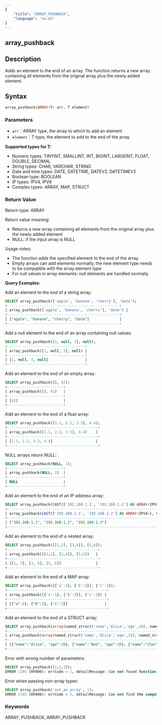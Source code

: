 ```yaml
---
{
    "title": "ARRAY_PUSHBACK",
    "language": "en-US"
}
---
```


## array_pushback

<version since="2.0.0">

</version>

## Description

Adds an element to the end of an array. The function returns a new array containing all elements from the original array plus the newly added element.

## Syntax

```sql
array_pushback(ARRAY<T> arr, T element)
```

### Parameters

- `arr`：ARRAY<T> type, the array to which to add an element
- `element`：T type, the element to add to the end of the array

**Supported types for T:**
- Numeric types: TINYINT, SMALLINT, INT, BIGINT, LARGEINT, FLOAT, DOUBLE, DECIMAL
- String types: CHAR, VARCHAR, STRING
- Date and time types: DATE, DATETIME, DATEV2, DATETIMEV2
- Boolean type: BOOLEAN
- IP types: IPV4, IPV6
- Complex types: ARRAY, MAP, STRUCT

### Return Value

Return type: ARRAY<T>

Return value meaning:
- Returns a new array containing all elements from the original array plus the newly added element
- NULL: if the input array is NULL

Usage notes:
- The function adds the specified element to the end of the array
- Empty arrays can add elements normally, the new element type needs to be compatible with the array element type
- For null values in array elements: null elements are handled normally

**Query Examples:**

Add an element to the end of a string array:
```sql
SELECT array_pushback(['apple', 'banana', 'cherry'], 'date');
+----------------------------------------------------+
| array_pushback(['apple', 'banana', 'cherry'], 'date') |
+----------------------------------------------------+
| ["apple", "banana", "cherry", "date"]              |
+----------------------------------------------------+
```

Add a null element to the end of an array containing null values:
```sql
SELECT array_pushback([1, null, 3], null);
+------------------------------------+
| array_pushback([1, null, 3], null) |
+------------------------------------+
| [1, null, 3, null]                 |
+------------------------------------+
```

Add an element to the end of an empty array:
```sql
SELECT array_pushback([], 42);
+--------------------------+
| array_pushback([], 42)   |
+--------------------------+
| [42]                     |
+--------------------------+
```

Add an element to the end of a float array:
```sql
SELECT array_pushback([1.1, 2.2, 3.3], 4.4);
+------------------------------------------+
| array_pushback([1.1, 2.2, 3.3], 4.4)    |
+------------------------------------------+
| [1.1, 2.2, 3.3, 4.4]                    |
+------------------------------------------+
```

NULL arrays return NULL:
```sql
SELECT array_pushback(NULL, 1);
+--------------------------+
| array_pushback(NULL, 1)  |
+--------------------------+
| NULL                     |
+--------------------------+
```

Add an element to the end of an IP address array:
```sql
SELECT array_pushback(CAST(['192.168.1.1', '192.168.1.2'] AS ARRAY<IPV4>), CAST('192.168.1.3' AS IPV4));
+----------------------------------------------------------------------------------+
| array_pushback(CAST(['192.168.1.1', '192.168.1.2'] AS ARRAY<IPV4>), CAST('192.168.1.3' AS IPV4)) |
+----------------------------------------------------------------------------------+
| ["192.168.1.1", "192.168.1.2", "192.168.1.3"]                                   |
+----------------------------------------------------------------------------------+
```

Add an element to the end of a nested array:
```sql
SELECT array_pushback([[1,2], [3,4]], [5,6]);
+------------------------------------------+
| array_pushback([[1,2], [3,4]], [5,6])   |
+------------------------------------------+
| [[1, 2], [3, 4], [5, 6]]                |
+------------------------------------------+
```

Add an element to the end of a MAP array:
```sql
SELECT array_pushback([{'a':1}, {'b':2}], {'c':3});
+----------------------------------------------+
| array_pushback([{'a':1}, {'b':2}], {'c':3}) |
+----------------------------------------------+
| [{"a":1}, {"b":2}, {"c":3}]                 |
+----------------------------------------------+
```

Add an element to the end of a STRUCT array:
```sql
SELECT array_pushback(array(named_struct('name','Alice','age',20), named_struct('name','Bob','age',30)), named_struct('name','Charlie','age',40));
+-------------------------------------------------------------------------------------------------------------------------------------------+
| array_pushback(array(named_struct('name','Alice','age',20), named_struct('name','Bob','age',30)), named_struct('name','Charlie','age',40)) |
+-------------------------------------------------------------------------------------------------------------------------------------------+
| [{"name":"Alice", "age":20}, {"name":"Bob", "age":30}, {"name":"Charlie", "age":40}]                                                    |
+-------------------------------------------------------------------------------------------------------------------------------------------+
```

Error with wrong number of parameters:
```sql
SELECT array_pushback([1,2,3]);
ERROR 1105 (HY000): errCode = 2, detailMessage: Can not found function 'array_pushback' which has 1 arity. Candidate functions are: [array_pushback(Expression, Expression)]
```

Error when passing non-array types:
```sql
SELECT array_pushback('not_an_array', 1);
ERROR 1105 (HY000): errCode = 2, detailMessage: Can not find the compatibility function signature: array_pushback(VARCHAR(12), TINYINT)
```

### Keywords

ARRAY, PUSHBACK, ARRAY_PUSHBACK
